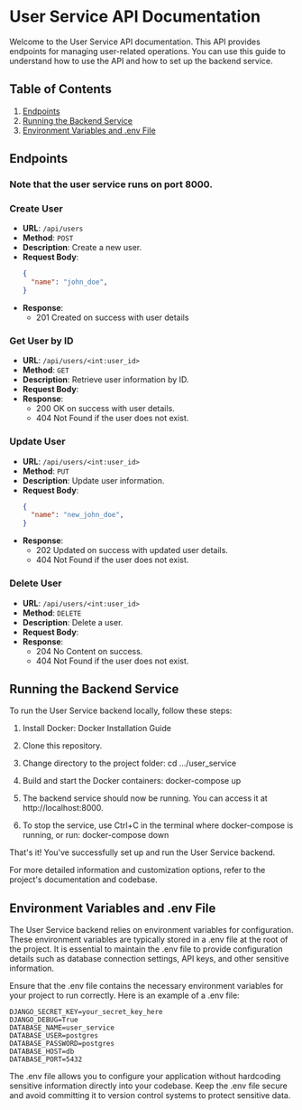# User Service API Documentation

Welcome to the User Service API documentation. This API provides endpoints for managing user-related operations. You can use this guide to understand how to use the API and how to set up the backend service.

## Table of Contents

1. [Endpoints](#endpoints)
4. [Running the Backend Service](#running-the-backend-service)
5. [Environment Variables and .env File](#environment-variables-and-env-file)

## Endpoints

### Note that the user service runs on port 8000.

### Create User

- **URL**: `/api/users`
- **Method**: `POST`
- **Description**: Create a new user.
- **Request Body**:
  ```json
  {
    "name": "john_doe",
  }
- **Response**:
  - 201 Created on success with user details


### Get User by ID 

- **URL**: `/api/users/<int:user_id>`
- **Method**: `GET`
- **Description**: Retrieve user information by ID.
- **Request Body**:
- **Response**:
  - 200 OK on success with user details.
  - 404 Not Found if the user does not exist.


### Update User

- **URL**: `/api/users/<int:user_id>`
- **Method**: `PUT`
- **Description**: Update user information.
- **Request Body**:
  ```json
  {
    "name": "new_john_doe",
  }
- **Response**:
  - 202 Updated on success with updated user details.
  - 404 Not Found if the user does not exist.


### Delete User 

- **URL**: `/api/users/<int:user_id>`
- **Method**: `DELETE`
- **Description**: Delete a user.
- **Request Body**:
- **Response**:
  - 204 No Content on success.
  - 404 Not Found if the user does not exist.


## Running the Backend Service

To run the User Service backend locally, follow these steps:

1. Install Docker: Docker Installation Guide

2. Clone this repository.

3. Change directory to the project folder:
   cd .../user_service

4. Build and start the Docker containers:
   docker-compose up

5. The backend service should now be running. You can access it at http://localhost:8000.

6. To stop the service, use Ctrl+C in the terminal where docker-compose is running, or run:
   docker-compose down

That's it! You've successfully set up and run the User Service backend.

For more detailed information and customization options, refer to the project's documentation and codebase.

## Environment Variables and .env File

The User Service backend relies on environment variables for configuration. These environment variables are typically stored in a .env file at the root of the project. It is essential to maintain the .env file to provide configuration details such as database connection settings, API keys, and other sensitive information.

Ensure that the .env file contains the necessary environment variables for your project to run correctly. Here is an example of a .env file:

```
DJANGO_SECRET_KEY=your_secret_key_here
DJANGO_DEBUG=True
DATABASE_NAME=user_service
DATABASE_USER=postgres
DATABASE_PASSWORD=postgres
DATABASE_HOST=db
DATABASE_PORT=5432
```

The .env file allows you to configure your application without hardcoding sensitive information directly into your codebase. Keep the .env file secure and avoid committing it to version control systems to protect sensitive data.